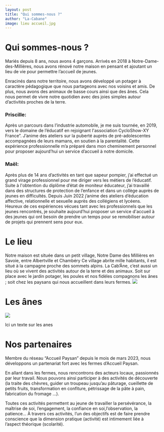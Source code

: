 ```yaml
---
layout: post
title: "Qui sommes-nous ?"
author: "La-Cabane"
image: lieu accueil.jpg
---
```

# Qui sommes-nous ?

Mariés depuis 8 ans,  nous avons 4 garçons. Arrivés en 2018 à Notre-Dame-des-Millières, nous avons rénové notre maison en pensant et  ajoutant un lieu de vie pour permettre l’accueil de jeunes.

Enracinés dans notre territoire, nous avons développé un potager à caractère pédagogique que nous  partageons avec nos voisins et amis.
De plus, nous avons des animaux de basse cours ainsi que des ânes. Cela nous permet de  vivre notre quotidien avec des joies simples autour d’activités proches de la terre. 

### Priscille: 
Après un parcours dans l’industrie automobile, je me suis tournée, en 2019,  vers le domaine de l’éducatif en rejoignant l'association CycloShow-XY France”. 
J’anime des ateliers sur la puberté auprès de pré-adolescentes accompagnées de leurs mamans, en soutien à la parentalité. 
Cette expérience professionnelle m’a préparé dans mon cheminement personnel pour proposer aujourd’hui un service d’accueil à notre domicile.

### Maël:  
Après plus de 14 ans d’activités en tant que sapeur pompier, j’ai effectué un grand virage professionnel pour me diriger vers les métiers de l’éducatif. 
Suite à l'obtention du diplôme d’état de moniteur éducateur, j’ai travaillé dans des structures de protection de l’enfance et dans un collège auprès de jeunes en difficultés. 
Depuis Juin 2022 j’anime des ateliers d’éducation affective, relationnelle et sexuelle auprès des collégiens et lycéens.
Heureux de ces expériences vécues  tant avec les professionnels  que  les jeunes rencontrés, je souhaite aujourd’hui proposer un service d'accueil à des jeunes qui ont besoin de prendre un temps pour se remobiliser autour de projets qui prennent sens pour eux.

# Le lieu

Notre maison est située dans un petit village, Notre Dame des Millières en Savoie, entre Albertville et Chambéry Ce village abrite mille habitants, il est situé à la campagne proche des sommets alpins.
La Cab’Âne, c’est aussi un lieu où se vivent des activités autour de la terre et des animaux. Soit sur place avec le jardin potager, les poules et nos fidèles compagnons les ânes ; soit chez les paysans qui nous accueillent dans leurs fermes.
<img src="carte.jpeg">

# Les ânes

<img src="{{ site.github.url }}/assets/img/arctic-1.jpg">

Ici un texte sur les anes

# Nos partenaires
Membre du réseau “Accueil Paysan” depuis le mois de mars 2023, nous développons un partenariat fort avec les fermes d’Accueil Paysan. 

En allant dans les fermes, nous rencontrons des acteurs locaux, passionnés par leur travail. Nous pouvons ainsi participer à des activités de découverte (la traite des chèvres, guider un troupeau jusqu’au pâturage, cueillette de petits fruits, transformation en confiture, pétrissage de la pâte à pain, fabrication du fromage …).

Toutes ces activités permettent au jeune de travailler la persévérance, la maîtrise de soi, l’engagement, la confiance en soi,l’observation, la patience…
 À travers ces activités, l’un des objectifs est de faire prendre conscience que la dimension pratique (activité) est intimement liée à l’aspect théorique (scolarité). 

